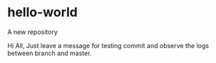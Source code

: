 # hello-world
A new repository

Hi All,
Just leave a message for testing commit and observe the logs between branch and master.
